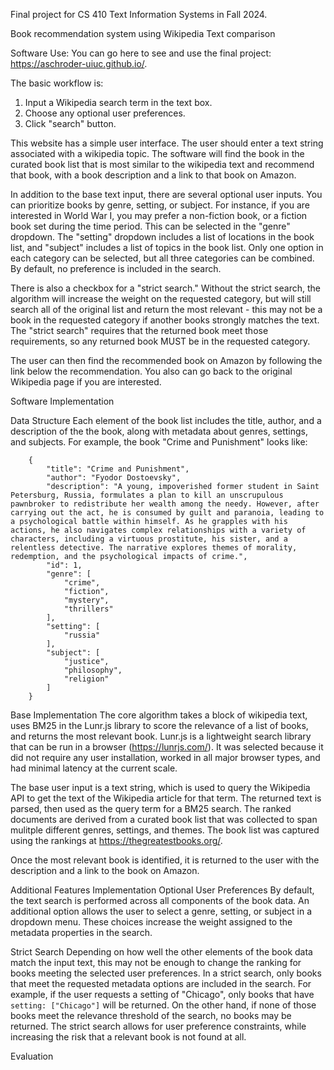 Final project for CS 410 Text Information Systems in Fall 2024.

Book recommendation system using Wikipedia Text comparison

Software Use:
You can go here to see and use the final project: https://aschroder-uiuc.github.io/.

The basic workflow is:

1. Input a Wikipedia search term in the text box.
2. Choose any optional user preferences.
3. Click "search" button.

This website has a simple user interface. The user should enter a text string associated with a wikipedia topic. The software will find the book in the curated book list that is most similar to the wikipedia text and recommend that book, with a book description and a link to that book on Amazon.

In addition to the base text input, there are several optional user inputs. You can prioritize books by genre, setting, or subject. For instance, if you are interested in World War I, you may prefer a non-fiction book, or a fiction book set during the time period. This can be selected in the "genre" dropdown. The "setting" dropdown includes a list of locations in the book list, and "subject" includes a list of topics in the book list. Only one option in each category can be selected, but all three categories can be combined. By default, no preference is included in the search.

There is also a checkbox for a "strict search." Without the strict search, the algorithm will increase the weight on the requested category, but will still search all of the original list and return the most relevant - this may not be a book in the requested category if another books strongly matches the text. The "strict search" requires that the returned book meet those requirements, so any returned book MUST be in the requested category.

The user can then find the recommended book on Amazon by following the link below the recommendation. You also can go back to the original Wikipedia page if you are interested.

Software Implementation

Data Structure
Each element of the book list includes the title, author, and a description of the the book, along with metadata about genres, settings, and subjects. For example, the book "Crime and Punishment" looks like:

```
    {
        "title": "Crime and Punishment",
        "author": "Fyodor Dostoevsky",
        "description": "A young, impoverished former student in Saint Petersburg, Russia, formulates a plan to kill an unscrupulous pawnbroker to redistribute her wealth among the needy. However, after carrying out the act, he is consumed by guilt and paranoia, leading to a psychological battle within himself. As he grapples with his actions, he also navigates complex relationships with a variety of characters, including a virtuous prostitute, his sister, and a relentless detective. The narrative explores themes of morality, redemption, and the psychological impacts of crime.",
        "id": 1,
        "genre": [
            "crime",
            "fiction",
            "mystery",
            "thrillers"
        ],
        "setting": [
            "russia"
        ],
        "subject": [
            "justice",
            "philosophy",
            "religion"
        ]
    }
```

Base Implementation
The core algorithm takes a block of wikipedia text, uses BM25 in the Lunr.js library to score the relevance of a list of books, and returns the most relevant book. Lunr.js is a lightweight search library that can be run in a browser (https://lunrjs.com/). It was selected because it did not require any user installation, worked in all major browser types, and had minimal latency at the current scale.

The base user input is a text string, which is used to query the Wikipedia API to get the text of the Wikipedia article for that term. The returned text is parsed, then used as the query term for a BM25 search. The ranked documents are derived from a curated book list that was collected to span mulitple different genres, settings, and themes. The book list was captured using the rankings at https://thegreatestbooks.org/.

Once the most relevant book is identified, it is returned to the user with the description and a link to the book on Amazon.

Additional Features Implementation
Optional User Preferences
By default, the text search is performed across all components of the book data. An additional option allows the user to select a genre, setting, or subject in a dropdown menu. These choices increase the weight assigned to the metadata properties in the search.

Strict Search
Depending on how well the other elements of the book data match the input text, this may not be enough to change the ranking for books meeting the selected user preferences. In a strict search, only books that meet the requested metadata options are included in the search. For example, if the user requests a setting of "Chicago", only books that have `setting: ["Chicago"]` will be returned. On the other hand, if none of those books meet the relevance threshold of the search, no books may be returned. The strict search allows for user preference constraints, while increasing the risk that a relevant book is not found at all.

Evaluation
